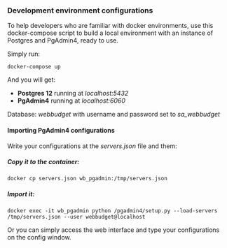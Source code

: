 ### Development environment configurations

To help developers who are familiar with docker environments, use this docker-compose script to
build a local environment with an instance of Postgres and PgAdmin4, ready to use.

Simply run: 

```docker-compose up```

And you will get: 

- **Postgres 12** running at *localhost:5432*
- **PgAdmin4** running at *localhost:6060*

Database: _webbudget_ with username and password set to _sa_webbudget_ 

#### Importing PgAdmin4 configurations

Write your configurations at the *servers.json* file and them:

##### Copy it to the container: 

```docker cp servers.json wb_pgadmin:/tmp/servers.json```

##### Import it:

```docker exec -it wb_pgadmin python /pgadmin4/setup.py --load-servers /tmp/servers.json --user webbudget@localhost```

Or you can simply access the web interface and type your configurations on the config window.
